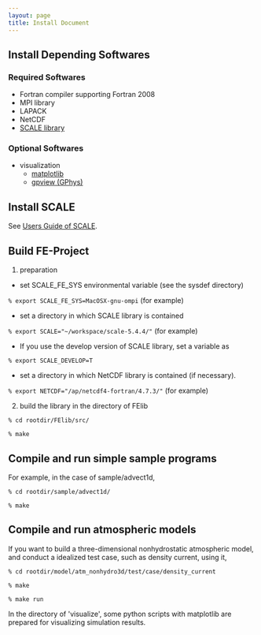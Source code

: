 ```yaml
---
layout: page
title: Install Document
---
```


## Install Depending Softwares

### Required Softwares

* Fortran compiler supporting Fortran 2008
* MPI library
* LAPACK
* NetCDF
* [SCALE library](https://scale.riken.jp)

### Optional Softwares

* visualization
  * [matplotlib](https://matplotlib.org)
  * [gpview (GPhys)](http://ruby.gfd-dennou.org/products/gphys/)

## Install SCALE
See [Users Guide of SCALE](https://scale.riken.jp/documents/index.html#users-guide).

## Build FE-Project

1. preparation

  - set SCALE_FE_SYS environmental variable (see the sysdef directory)

  `% export SCALE_FE_SYS=MacOSX-gnu-ompi`   (for example)

  - set a directory in which SCALE library is contained

  `% export SCALE="~/workspace/scale-5.4.4/"`   (for example)

  - If you use the develop version of SCALE library, set a variable as

  `% export SCALE_DEVELOP=T`

  - set a directory in which NetCDF library is contained (if necessary).

  `% export NETCDF="/ap/netcdf4-fortran/4.7.3/"`   (for example)

2. build the library in the directory of FElib

 `% cd rootdir/FElib/src/`

 `% make`

## Compile and run simple sample programs

 For example, in the case of sample/advect1d, 
 
 `% cd rootdir/sample/advect1d/`

 `% make`

## Compile and run atmospheric models

 If you want to build a three-dimensional nonhydrostatic atmospheric model, 
 and conduct a idealized test case, such as density current, using it, 
 
 `% cd rootdir/model/atm_nonhydro3d/test/case/density_current`

 `% make`

 `% make run`

 In the directory of 'visualize', some python scripts with matplotlib are prepared for visualizing simulation results.
